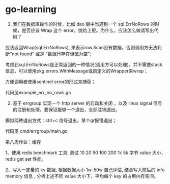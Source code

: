 # go-learning

1. 我们在数据库操作的时候，比如 dao 层中当遇到一个 sql.ErrNoRows 的时候，是否应该 Wrap 这个 error，抛给上层。为什么，应该怎么做请写出代码？

应该返回Wrap(sql.ErrNoRows), 来表示row.Scan没有数据，否则调用方无法判断"not found" 或是 "数据行存在但值为空";

考虑到sql.ErrNoRows是正常返回的一种情况(调用方可以处理)，并不需要stack信息，可以使用pkg.errors.WithMessage或自定义的Wrapper来wrap；

方便调用者使用sentinel error的形式来捕获；

代码见example_err_no_rows.go


2. 基于 errgroup 实现一个 http server 的启动和关闭 ，以及 linux signal 信号的注册和处理，要保证能够一个退出，全部注销退出。

模拟两种退出方式：ctrl+c 信号退出，某个gr报错退出；

代码见 cmd/errgroup/main.go


第八周作业：缓存

1、使用 redis benchmark 工具, 测试 10 20 50 100 200 1k 5k 字节 value 大小，redis get set 性能。

2、写入一定量的 kv 数据, 根据数据大小 1w-50w 自己评估, 结合写入前后的 info memory 信息  , 分析上述不同 value 大小下，平均每个 key 的占用内存空间。
